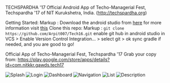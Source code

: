 TECHSPARDHA '17
Official Android App of Techo-Managerial Fest, Techspardha '17 of NIT Kurukshetra, India. (http://techspardha.org)

Getting Started:
Markup : Download the android studio from [here](https://developer.android.com/studio/index.html) for more information visit [this](https://developer.android.com/studio/install.html)
Clone this repo:
Markup : `git clone https://github.com/Arpit007/Tech16.git`
enable git hub in android studio in VCS > Enable Version Control Integration... > select git > ok
sync gradle if needed, and you are good to go!

Official App of Techo-Managerial Fest, Techspardha '17
Grab your copy from: https://play.google.com/store/apps/details?id=com.nitkkr.gawds.tech17

![Splash](https://lh3.googleusercontent.com/Eo6t49zzIYmNeT4A3klogv37bYl-BXsZSMx6kHarYMhIn-xobBCOguGS0M3T_xNpVw=h900-rw "Splash Screen")
![Login](https://lh3.googleusercontent.com/bcxiaVmA5TUKzdhJcInD9yQ6I9sm4y5tDR9WMeBlCMheYZyaloJpBovKhsZJgCPCHOQ=h900-rw "Login")
![Dashboard](https://lh3.googleusercontent.com/6rS9_DBgr2epMPVLHT18bZ0x4oGM45oHf_EMq_lXWTHEh8G4GStIlLDg3FfxmoTtRc8n=h900-rw "Dashboard")
![Navigation](https://lh3.googleusercontent.com/yRzvkAGi0TymNvPj18ZRkzqg2u6rJ8S90JNw8Cv4-dclvqE2mQBVoYJy6V6M5_wJ3aiD=h900-rw "Navigation")
![List](https://lh3.googleusercontent.com/_hjufgqvpH1lC4g2g0VHic2Bl5g8-gYCcWEuLAfsogsROg_-tMGt1QsqA8uZWuyVwg=h900-rw "Event List")
![Description](https://lh3.googleusercontent.com/HQHZk1GISQyMFqvn_bKggO8QexQoebC3hwm0b202AwnxOQBMGSiV22lRZauDoUi4Ouk=h900-rw "Event Description")
